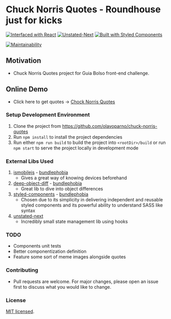 # Chuck Norris Quotes - Roundhouse just for kicks

[![Interfaced with React](https://d2eip9sf3oo6c2.cloudfront.net/tags/images/000/000/026/square_128/react.png "Interfaced with React")](https://reactjs.org/)
[![Unstated-Next](https://img.stackshare.io/service/10015/Screen_Shot_2018-12-07_at_10.23.58_AM.png "Unstated Next")](https://github.com/jamiebuilds/unstated-next/)
[![Built with Styled Components](https://jpoissonnier.gallerycdn.vsassets.io/extensions/jpoissonnier/vscode-styled-components/0.0.26/1553589418918/Microsoft.VisualStudio.Services.Icons.Default "Built with Styled Components")](https://styled-components.com/)

[![Maintainability](https://api.codeclimate.com/v1/badges/60025a70e05c9f133e0e/maintainability)](https://codeclimate.com/github/olavoparno/chuck-norris-quotes/maintainability)

## Motivation

- Chuck Norris Quotes project for Guia Bolso front-end challenge.

## Online Demo

- Click here to get quotes -> [Chock Norris Quotes](https://roundhousekick.netlify.com/)

### Setup Development Environment

1. Clone the project from https://github.com/olavoparno/chuck-norris-quotes
2. Run `npm install` to install the project dependencies
3. Run either `npm run build` to build the project into `<rootDir>/build` or run `npm start` to serve the project locally in development mode

### External Libs Used

1. [ismobilejs](https://github.com/kaimallea/isMobile) - [bundlephobia](https://bundlephobia.com/result?p=ismobilejs@1.0.3)
   - Gives a great way of knowing devices beforehand
2. [deep-object-diff](https://github.com/mattphillips/deep-object-diff) - [bundlephobia](https://bundlephobia.com/result?p=deep-object-diff@1.1.0)
   - Great lib to dive into object differences
3. [styled-components](https://github.com/styled-components/styled-components) - [bundlephobia](https://bundlephobia.com/result?p=styled-components@4.4.1)
   - Chosen due to its simplicity in delivering independent and reusable styled components and its powerful ability to understand SASS like syntax
4. [unstated-next](https://github.com/jamiebuilds/unstated-next/)
   - Incredibly small state management lib using hooks

### TODO

- Components unit tests
- Better componentization definition
- Feature some sort of meme images alongside quotes

### Contributing

- Pull requests are welcome. For major changes, please open an issue first to discuss what you would like to change.

### License

[MIT licensed](./LICENSE).
